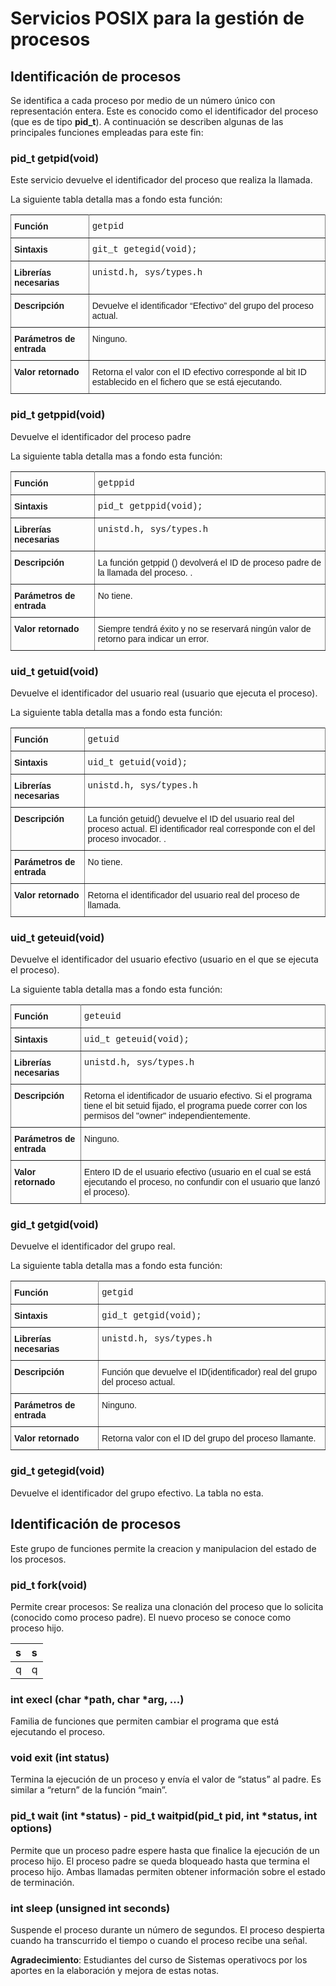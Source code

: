 <style type="text/css">
.tg  {border-collapse:collapse;border-spacing:0;}
.tg td{font-family:Arial, sans-serif;font-size:14px;padding:10px 5px;border-style:solid;border-width:1px;overflow:hidden;word-break:normal;border-color:black;}
.tg th{font-family:Arial, sans-serif;font-size:14px;font-weight:normal;padding:10px 5px;border-style:solid;border-width:1px;overflow:hidden;word-break:normal;border-color:black;}
.tg .tg-0pky{border-color:inherit;text-align:left;vertical-align:top}
.tg .tg-code{font-family:"Courier New";order-color:inherit;text-align:left;vertical-align:top;border-color:inherit;}
</style>

# Servicios POSIX para la gestión de procesos #

## Identificación de procesos ##

Se identifica a cada proceso por medio de un número único con representación entera. Este es conocido como el identificador del proceso (que es de tipo **pid_t**). A continuación se describen algunas de las principales funciones empleadas para este fin:

### pid_t getpid(void) ###

Este servicio devuelve el identificador del proceso que realiza la llamada.

La siguiente tabla detalla mas a fondo esta función:

<table class="tg">
  <tr>
    <th class="tg-0pky"><b>Función</b></th>
    <th class="tg-code">getpid</th>
  </tr>
  <tr>
    <td class="tg-0pky"><b>Sintaxis</b></td>
    <td class="tg-code">git_t getegid(void);</td>
  </tr>
  <tr>
    <td class="tg-0pky"><b>Librerías necesarias</b></td>
    <td class="tg-code"> unistd.h, sys/types.h</td>
  </tr>
  <tr>
    <td class="tg-0pky"><b>Descripción</b></td>
    <td class="tg-0pky">Devuelve el identificador “Efectivo” del grupo del proceso actual. </td>
  </tr>
   <tr>
    <td class="tg-0pky"><b>Parámetros de entrada</b></td>
    <td class="tg-0pky">Ninguno. </td>
  </tr>
  <tr>
    <td class="tg-0pky"><b>Valor retornado</b></td>
    <td class="tg-0pky">
Retorna el valor con el  ID efectivo corresponde al bit ID establecido en el fichero que se está ejecutando. 
 </td>
  </tr>
</table>

### pid_t getppid(void) ###

Devuelve el identificador del proceso padre

La siguiente tabla detalla mas a fondo esta función:

<table class="tg">
  <tr>
    <th class="tg-0pky"><b>Función</b></th>
    <th class="tg-code">getppid</th>
  </tr>
  <tr>
    <td class="tg-0pky"><b>Sintaxis</b></td>
    <td class="tg-code">pid_t getppid(void);</td>
  </tr>
  <tr>
    <td class="tg-0pky"><b>Librerías necesarias</b></td>
    <td class="tg-code"> unistd.h, sys/types.h</td>
  </tr>
  <tr>
    <td class="tg-0pky"><b>Descripción</b></td>
    <td class="tg-0pky"> La función getppid () devolverá el ID de proceso padre de la llamada del proceso.
. </td>
  </tr>
   <tr>
    <td class="tg-0pky"><b>Parámetros de entrada</b></td>
    <td class="tg-0pky">No tiene. </td>
  </tr>
  <tr>
    <td class="tg-0pky"><b>Valor retornado</b></td>
    <td class="tg-0pky">Siempre tendrá éxito y no se reservará ningún valor de retorno para indicar un error.  
 </td>
  </tr>
</table>

### uid_t getuid(void) ###

Devuelve el identificador del usuario real (usuario que ejecuta el proceso).

La siguiente tabla detalla mas a fondo esta función:

<table class="tg">
  <tr>
    <th class="tg-0pky"><b>Función</b></th>
    <th class="tg-code">getuid</th>
  </tr>
  <tr>
    <td class="tg-0pky"><b>Sintaxis</b></td>
    <td class="tg-code">uid_t getuid(void);</td>
  </tr>
  <tr>
    <td class="tg-0pky"><b>Librerías necesarias</b></td>
    <td class="tg-code"> unistd.h, sys/types.h</td>
  </tr>
  <tr>
    <td class="tg-0pky"><b>Descripción</b></td>
    <td class="tg-0pky"> La función getuid() devuelve el ID del usuario real del proceso actual. El identificador real corresponde con el del proceso invocador.
. </td>
  </tr>
   <tr>
    <td class="tg-0pky"><b>Parámetros de entrada</b></td>
    <td class="tg-0pky">No tiene. </td>
  </tr>
  <tr>
    <td class="tg-0pky"><b>Valor retornado</b></td>
    <td class="tg-0pky">Retorna el identificador del usuario real del proceso de llamada.  
 </td>
  </tr>
</table>

### uid_t geteuid(void) ###

Devuelve el identificador del usuario efectivo (usuario en el que se ejecuta el proceso).

La siguiente tabla detalla mas a fondo esta función:

<table class="tg">
  <tr>
    <th class="tg-0pky"><b>Función</b></th>
    <th class="tg-code">geteuid</th>
  </tr>
  <tr>
    <td class="tg-0pky"><b>Sintaxis</b></td>
    <td class="tg-code">uid_t geteuid(void);</td>
  </tr>
  <tr>
    <td class="tg-0pky"><b>Librerías necesarias</b></td>
    <td class="tg-code"> unistd.h, sys/types.h</td>
  </tr>
  <tr>
    <td class="tg-0pky"><b>Descripción</b></td>
    <td class="tg-0pky"> Retorna el identificador de usuario efectivo. Si el programa tiene el bit setuid fijado, el programa puede correr con los permisos del "owner" independientemente. </td>
  </tr>
   <tr>
    <td class="tg-0pky"><b>Parámetros de entrada</b></td>
    <td class="tg-0pky">Ninguno. </td>
  </tr>
  <tr>
    <td class="tg-0pky"><b>Valor retornado</b></td>
    <td class="tg-0pky"> Entero ID de el usuario efectivo (usuario en el cual se está ejecutando el proceso, no confundir con el usuario que lanzó el proceso). 
 </td>
  </tr>
</table>


### gid_t getgid(void) ###


Devuelve el identificador del grupo real.

La siguiente tabla detalla mas a fondo esta función:

<table class="tg">
  <tr>
    <th class="tg-0pky"><b>Función</b></th>
    <th class="tg-code">getgid</th>
  </tr>
  <tr>
    <td class="tg-0pky"><b>Sintaxis</b></td>
    <td class="tg-code">gid_t getgid(void);</td>
  </tr>
  <tr>
    <td class="tg-0pky"><b>Librerías necesarias</b></td>
    <td class="tg-code"> unistd.h, sys/types.h</td>
  </tr>
  <tr>
    <td class="tg-0pky"><b>Descripción</b></td>
    <td class="tg-0pky"> Función que devuelve el ID(identificador) real del grupo del proceso actual. </td>
  </tr>
   <tr>
    <td class="tg-0pky"><b>Parámetros de entrada</b></td>
    <td class="tg-0pky">Ninguno. </td>
  </tr>
  <tr>
    <td class="tg-0pky"><b>Valor retornado</b></td>
    <td class="tg-0pky">Retorna valor con el ID del grupo del proceso llamante. 
 </td>
  </tr>
</table>

### gid_t getegid(void) ###

Devuelve el identificador del grupo efectivo. La tabla no esta.

## Identificación de procesos ##

Este grupo de funciones permite la creacion y manipulacion del estado de los procesos. 

### pid_t fork(void) ###

Permite crear procesos: Se realiza una clonación del proceso que lo solicita (conocido como proceso padre). El nuevo proceso se conoce como proceso hijo.

|s|s|
|:--|:--|
|q|q|

### int execl (char *path, char *arg, ...) ###

Familia de funciones que permiten cambiar el programa que está ejecutando el proceso.

### void exit (int status) ###

Termina la ejecución de un proceso y envía el valor de “status” al padre. Es similar a “return” de la función “main”.

### pid_t wait (int *status) - pid_t waitpid(pid_t pid, int *status, int options) ###

Permite que un proceso padre espere hasta que finalice la ejecución de un proceso hijo. El proceso padre se queda bloqueado hasta que termina el proceso hijo. Ambas llamadas permiten obtener información sobre el estado de terminación.

### int sleep (unsigned int seconds) ###

Suspende el proceso durante un número de segundos. El proceso despierta cuando ha transcurrido el tiempo o cuando el proceso recibe una señal.







**Agradecimiento**: Estudiantes del curso de Sistemas operativocs por los aportes en la elaboración y mejora de estas notas.